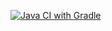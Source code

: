 [![Java CI with Gradle](https://github.com/Diana01010101/patterns_2/actions/workflows/gradle-publish.yml/badge.svg)](https://github.com/Diana01010101/patterns_2/actions/workflows/gradle-publish.yml)
